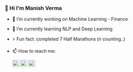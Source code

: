 ###  👋 Hi I'm Manish Verma

- 🔭 I’m currently working on Machine Learning - Finance

- 🌱 I’m currently learning NLP and Deep Learning
- ⚡ Fun fact: completed 7 Half Marathons (n counting..)

- 📫 How to reach me:
  
  <a href="https://www.linkedin.com/in/manishvrmv/">
  <img align="left" alt="Linkedin" width="22px" src="https://cdn.jsdelivr.net/npm/simple-icons@v3/icons/linkedin.svg" />
  </a>
  <a href="https://twitter.com/manishvermav">
  <img align="left" alt="Manish Verma| Twitter" width="22px" src="https://cdn.jsdelivr.net/npm/simple-icons@v3/icons/twitter.svg" />
  </a>
  <a href="https://www.instagram.com/manishvrmv/">
  <img align="left" alt="Instagram" width="22px" src="https://cdn.jsdelivr.net/npm/simple-icons@v3/icons/instagram.svg" />
  </a>
  

<!--
**Mvrm/Mvrm** is a ✨ _special_ ✨ repository because its `README.md` (this file) appears on your GitHub profile.

Here are some ideas to get you started:

- 🔭 I’m currently working on ...
- 🌱 I’m currently learning ...
- 👯 I’m looking to collaborate on ...
- 🤔 I’m looking for help with ...
- 💬 Ask me about ...
- 📫 How to reach me: 
- 😄 Pronouns: ...
- ⚡ Fun fact: ...
-->
